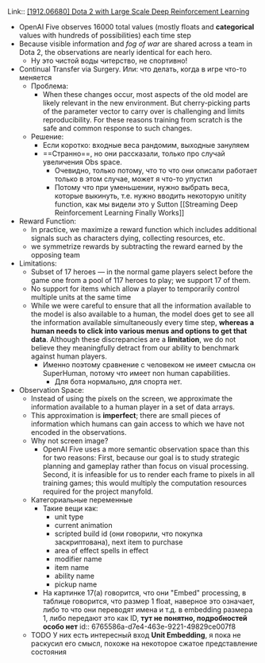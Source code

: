 Link:: [[1912.06680] Dota 2 with Large Scale Deep Reinforcement Learning](https://arxiv.org/abs/1912.06680)

- OpenAI Five observes 16000 total values (mostly floats and **categorical** values with hundreds of possibilities) each time step
- Because visible information and _fog of war_ are shared across a team in Dota 2, the observations are nearly identical for each hero.
	- Ну это чистой воды читерство, не спортивно!
- Continual Transfer via Surgery. Или: что делать, когда в игре что-то меняется
	- Проблема:
		- When these changes occur, most aspects of the old model are likely relevant in the new environment. But cherry-picking parts of the parameter vector to carry over is challenging and limits reproducibility. For these reasons training from scratch is the safe and common response to such changes.
	- Решение:
		- Если коротко: входные веса рандомим, выходные зануляем
		- ==Странно==, но они рассказали, только про случай увеличения Obs space.
			- Очевидно, только потому, что то что они описали работает только в этом случае, может я что-то упустил
			- Потому что при уменьшении, нужно выбрать веса, которые выкинуть, т.е. нужно вводить некоторую unitity function, как мы видели это у Sutton [[Streaming Deep Reinforcement Learning Finally Works]]
- Reward Function:
	- In practice, we maximize a reward function which includes additional signals such
	   as characters dying, collecting resources, etc.
	- we symmetrize rewards by subtracting the reward earned by the opposing team
- Limitations:
	- Subset of 17 heroes — in the normal game players select before the game one from a pool of
	   117 heroes to play; we support 17 of them.
	- No support for items which allow a player to temporarily control multiple units at the same
	   time
	- While we were careful to ensure that all the information available to the model is also available to a human, the model does get to see all the information available simultaneously every time step, **whereas a human needs to click into various menus and options to get that data**. Although these discrepancies are a **limitation**, we do not believe they meaningfully detract from our ability to benchmark against human players.
		- Именно поэтому сравнение с человеком не имеет смысла он SuperHuman, потому что имеет non human capabilities.
			- Для бота нормально, для спорта нет.
- Observation Space:
	- Instead of using the pixels on the screen, we approximate the information available to a human
	   player in a set of data arrays.
	- This approximation is **imperfect**; there are small pieces of information which humans can gain access to which we have not encoded in the observations.
	- Why not screen image?
		- OpenAI Five uses a more semantic observation space than this for two reasons: First, because our goal is to study strategic planning and gameplay rather than focus on visual processing. Second, it is infeasible for us to render each frame to pixels in all training games; this would multiply the computation resources required for the project manyfold.
	- Категориальные переменные
		- Такие вещи как:
			- unit type
			- current animation
			- scripted build id (они говорили, что покупка заскриптована), next item to purchase
			- area of effect spells in effect
			- modifier name
			- item name
			- ability name
			- pickup name
		- На картинке 17(а) говорится, что они "Embed" processing, в таблице говорится, что размер 1 float, наверное это означает, либо то что они переводят имена и т.д. в embedding размера 1, либо передают это как ID, **тут не понятно, подробностей особо нет**
		  id:: 6765586a-d7e4-463e-9221-49829ce007f8
	- TODO У них есть интересный вход **Unit Embedding**, я пока не раскусил его смысл, похоже на некоторое сжатое представление состояния